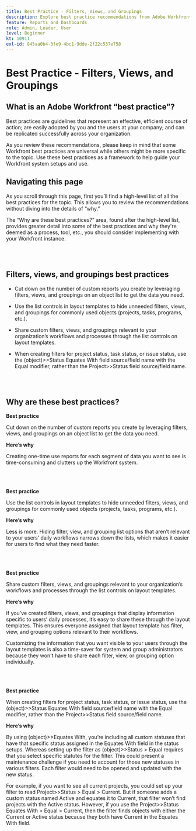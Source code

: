 ```yaml
---
title: Best Practice - Filters, Views, and Groupings
description: Explore best practice recommendations from Adobe Workfront experts about setting up, managing, and using Workfront filters, views, and groupings.
feature: Reports and Dashboards
role: Admin, Leader, User
level: Beginner
kt: 10911
exl-id: 845aa0b4-3fe9-4bc1-9dde-2f22c537e758
---
```

# Best Practice - Filters, Views, and Groupings

## What is an Adobe Workfront “best practice”? 

Best practices are guidelines that represent an effective, efficient course of action; are easily adopted by you and the users at your company; and can be replicated successfully across your organization. 

As you review these recommendations, please keep in mind that some Workfront best practices are universal while others might be more specific to the topic. Use these best practices as a framework to help guide your Workfront system setups and use.

## Navigating this page 

As you scroll through this page, first you’ll find a high-level list of all the best practices for the topic. This allows you to review the recommendations without diving into the details of “why.” 

The “Why are these best practices?” area, found after the high-level list, provides greater detail into some of the best practices and why they're deemed as a process, tool, etc., you should consider implementing with your Workfront instance. 

</br>
</br>

## Filters, views, and groupings best practices 

* Cut down on the number of custom reports you create by leveraging filters, views, and groupings on an object list to get the data you need. 

* Use the list controls in layout templates to hide unneeded filters, views, and groupings for commonly used objects (projects, tasks, programs, etc.). 

* Share custom filters, views, and groupings relevant to your organization’s workflows and processes through the list controls on layout templates. 

* When creating filters for project status, task status, or issue status, use the (object)>>Status Equates With field source/field name with the Equal modifier, rather than the Project>>Status field source/field name. 

</br>
</br>

## Why are these best practices? 

**Best practice**

Cut down on the number of custom reports you create by leveraging filters, views, and groupings on an object list to get the data you need. 

**Here’s why**

Creating one-time use reports for each segment of data you want to see is time-consuming and clutters up the Workfront system. 

</br>
</br>

**Best practice**

Use the list controls in layout templates to hide unneeded filters, views, and groupings for commonly used objects (projects, tasks, programs, etc.). 

**Here’s why**

Less is more. Hiding filter, view, and grouping list options that aren’t relevant to your users’ daily workflows narrows down the lists, which makes it easier for users to find what they need faster. 

</br>
</br>

**Best practice**

Share custom filters, views, and groupings relevant to your organization’s workflows and processes through the list controls on layout templates. 

**Here’s why**

If you’ve created filters, views, and groupings that display information specific to users’ daily processes, it’s easy to share these through the layout templates. This ensures everyone assigned that layout template has filter, view, and grouping options relevant to their workflows. 

Customizing the information that you want visible to your users through the layout templates is also a time-saver for system and group administrators because they won't have to share each filter, view, or grouping option individually. 

</br>
</br>

**Best practice**

When creating filters for project status, task status, or issue status, use the (object)>>Status Equates With field source/field name with the Equal modifier, rather than the Project>>Status field source/field name. 

**Here’s why**

By using (object)>>Equates With, you’re including all custom statuses that have that specific status assigned in the Equates With field in the status setups. Whereas setting up the filter as (object)>>Status > Equal requires that you select specific statutes for the filter. This could present a maintenance challenge if you need to account for those new statuses in various filters. Each filter would need to be opened and updated with the new status. 

For example, if you want to see all current projects, you could set up your filter to read Project>>Status > Equal > Current. But if someone adds a custom status named Active and equates it to Current, that filter won’t find projects with the Active status. However, if you use the Project>>Status Equates With > Equal > Current, then the filter finds objects with either the Current or Active status because they both have Current in the Equates With field.
